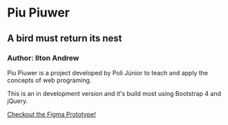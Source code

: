 Piu Piuwer
===
## A bird must return its nest

### Author: Ilton Andrew

Piu Piuwer is a project developed by Poli Júnior to teach and apply the concepts of web programing.

This is an in development version and it's build most using Bootstrap 4 and jQuery.

[Checkout the Figma Prototype!](https://www.figma.com/file/OjueYJ8PbMidN9HOj8xps4/Piu-Piuwer?node-id=0%3A1)
